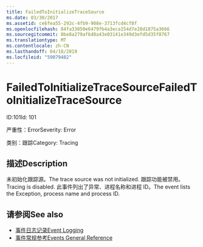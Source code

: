 ```yaml
---
title: FailedToInitializeTraceSource
ms.date: 03/30/2017
ms.assetid: ce6fea55-292c-4fb9-908e-3713fcd4cf8f
ms.openlocfilehash: 84fa33050e6479fb4a3eca154d7e28d1875a3666
ms.sourcegitcommit: 0be8a279af6d8a43e03141e349d3efd5d35f8767
ms.translationtype: MT
ms.contentlocale: zh-CN
ms.lasthandoff: 04/18/2019
ms.locfileid: "59079482"
---
```

# <a name="failedtoinitializetracesource"></a><span data-ttu-id="5207d-102">FailedToInitializeTraceSource</span><span class="sxs-lookup"><span data-stu-id="5207d-102">FailedToInitializeTraceSource</span></span>
<span data-ttu-id="5207d-103">ID:101</span><span class="sxs-lookup"><span data-stu-id="5207d-103">Id: 101</span></span>  
  
 <span data-ttu-id="5207d-104">严重性：Error</span><span class="sxs-lookup"><span data-stu-id="5207d-104">Severity: Error</span></span>  
  
 <span data-ttu-id="5207d-105">类别：跟踪</span><span class="sxs-lookup"><span data-stu-id="5207d-105">Category: Tracing</span></span>  
  
## <a name="description"></a><span data-ttu-id="5207d-106">描述</span><span class="sxs-lookup"><span data-stu-id="5207d-106">Description</span></span>  
 <span data-ttu-id="5207d-107">未初始化跟踪源。</span><span class="sxs-lookup"><span data-stu-id="5207d-107">The trace source was not initialized.</span></span> <span data-ttu-id="5207d-108">跟踪功能被禁用。</span><span class="sxs-lookup"><span data-stu-id="5207d-108">Tracing is disabled.</span></span> <span data-ttu-id="5207d-109">此事件列出了异常、进程名称和进程 ID。</span><span class="sxs-lookup"><span data-stu-id="5207d-109">The event lists the Exception, process name and process ID.</span></span>  
  
## <a name="see-also"></a><span data-ttu-id="5207d-110">请参阅</span><span class="sxs-lookup"><span data-stu-id="5207d-110">See also</span></span>

- [<span data-ttu-id="5207d-111">事件日志记录</span><span class="sxs-lookup"><span data-stu-id="5207d-111">Event Logging</span></span>](../../../../../docs/framework/wcf/diagnostics/event-logging/index.md)
- [<span data-ttu-id="5207d-112">事件常规参考</span><span class="sxs-lookup"><span data-stu-id="5207d-112">Events General Reference</span></span>](../../../../../docs/framework/wcf/diagnostics/event-logging/events-general-reference.md)
